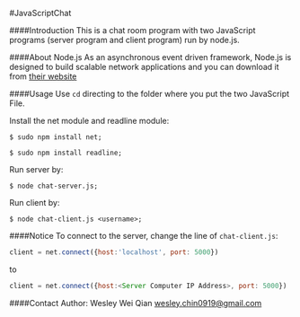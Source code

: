#JavaScriptChat

####Introduction
This is a chat room program with two JavaScript programs (server program and client program) run by node.js.

####About Node.js
As an asynchronous event driven framework, Node.js is designed to build scalable network applications and you can download it from [their website](http://nodejs.org/download/)

####Usage
Use `cd` directing to the folder where you put the two JavaScript File.

Install the net module and readline module: 

	
	$ sudo npm install net;
	
	$ sudo npm install readline;
	

Run server by: 

  	
  	$ node chat-server.js;
  	
  	
Run client by: 

	
  	$ node chat-client.js <username>;
  	
 
####Notice
To connect to the server, change the line of `chat-client.js`:
```javascript
client = net.connect({host:'localhost', port: 5000})
```
to 
```javascript
client = net.connect({host:<Server Computer IP Address>, port: 5000})
```

####Contact
Author: Wesley Wei Qian <wesley.chin0919@gmail.com>
  	
	
